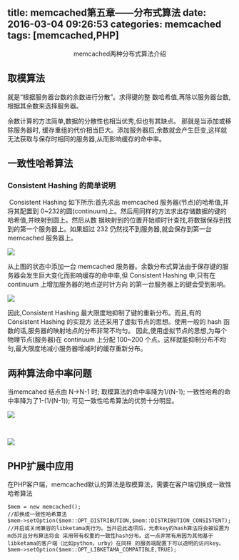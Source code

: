 title: memcached第五章——分布式算法
date: 2016-03-04 09:26:53
categories: memcached
tags: [memcached,PHP]
---

<center>memcached两种分布式算法介绍</center>

<!--more-->

## 取模算法

就是“根据服务器台数的余数进行分散”。求得键的整 数哈希值,再除以服务器台数,根据其余数来选择服务器。 

余数计算的方法简单,数据的分散性也相当优秀,但也有其缺点。
那就是当添加或移除服务器时, 缓存重组的代价相当巨大。添加服务器后,余数就会产生巨变,这样就无法获取与保存时相同的服务器,从而影响缓存的命中率。

## 一致性哈希算法

### Consistent Hashing 的简单说明
​
Consistent Hashing 如下所示:首先求出 memcached 服务器(节点)的哈希值,并将其配置到 0~232的圆(continuum)上。然后用同样的方法求出存储数据的键的哈希值,并映射到圆上。然后从数 据映射到的位置开始顺时针查找,将数据保存到找到的第一个服务器上。如果超过 232 仍然找不到服务器,就会保存到第一台 memcached 服务器上。 


![](1.png)

从上图的状态中添加一台 memcached 服务器。余数分布式算法由于保存键的服务器会发生巨大变化而影响缓存的命中率,但 Consistent Hashing 中,只有在 continuum 上增加服务器的地点逆时针方向 的第一台服务器上的键会受到影响。 

![](2.png)


因此,Consistent Hashing 最大限度地抑制了键的重新分布。而且,有的 Consistent Hashing 的实现方 法还采用了虚拟节点的思想。使用一般的 hash 函数的话,服务器的映射地点的分布非常不均匀。 因此,使用虚拟节点的思想,为每个物理节点(服务器)在 continuum 上分配 100~200 个点。这样就能抑制分布不均匀,最大限度地减小服务器增减时的缓存重新分布。 


## 两种算法命中率问题
当memcahed 结点由 N->N-1 时;
取模算法的命中率降为1/(N-1);
一致性哈希的命中率降为了1-(1/(N-1));
可见一致性哈希算法的优势十分明显。

![](3.png)

<br/>

![](4.png)




## PHP扩展中应用

在PHP客户端，memcached默认的算法是取模算法，需要在客户端切换成一致性哈希算法

```
$mem = new memcached();
//却换成一致性哈希算法
$mem->setOption($mem::OPT_DISTRIBUTION,$mem::DISTRIBUTION_CONSISTENT);
//开启或关闭兼容的libketama类行为。当开启此选项后，元素key的hash算法将会被设置为md5并且分布算法将会 采用带有权重的一致性hash分布。这一点非常有用因为其他基于libketama的客户端（比如python，urby）在同样 的服务端配置下可以透明的访问key。
$mem->setOption($mem::OPT_LIBKETAMA_COMPATIBLE,TRUE);
```